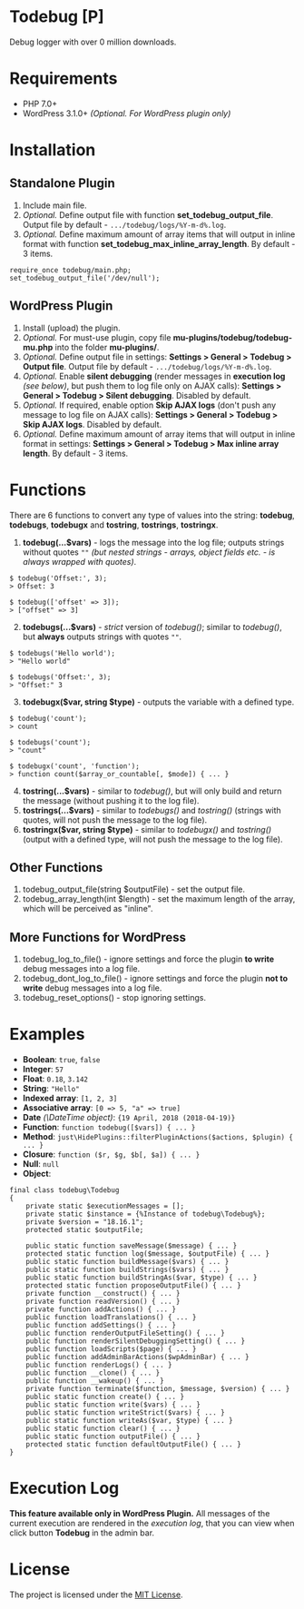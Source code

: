 # Todebug \[P\]
Debug logger with over 0 million downloads.

# Requirements
* PHP 7.0+
* WordPress 3.1.0+ _(Optional. For WordPress plugin only)_

# Installation
## Standalone Plugin
1. Include main file.
2. _Optional._ Define output file with function **set_todebug_output_file**. Output file by default - `.../todebug/logs/%Y-m-d%.log`.
3. _Optional._ Define maximum amount of array items that will output in inline format with function **set_todebug_max_inline_array_length**. By default - 3 items.

```
require_once todebug/main.php;
set_todebug_output_file('/dev/null');
```

## WordPress Plugin
1. Install (upload) the plugin.
2. _Optional._ For must-use plugin, copy file **mu-plugins/todebug/todebug-mu.php** into the folder **mu-plugins/**.
3. _Optional._ Define output file in settings: **Settings > General > Todebug > Output file**. Output file by default - `.../todebug/logs/%Y-m-d%.log`.
4. _Optional._ Enable **silent debugging** (render messages in **execution log** _(see below)_, but push them to log file only on AJAX calls): **Settings > General > Todebug > Silent debugging**. Disabled by default.
5. _Optional._ If required, enable option **Skip AJAX logs** (don't push any message to log file on AJAX calls): **Settings > General > Todebug > Skip AJAX logs**. Disabled by default.
6. _Optional._ Define maximum amount of array items that will output in inline format in settings: **Settings > General > Todebug > Max inline array length**. By default - 3 items.

# Functions
There are 6 functions to convert any type of values into the string: **todebug**, **todebugs**, **todebugx** and **tostring**, **tostrings**, **tostringx**.

1. **todebug(...$vars)** - logs the message into the log file; outputs strings without quotes `""` _(but nested strings - arrays, object fields etc. - is always wrapped with quotes)_.
```
$ todebug('Offset:', 3);
> Offset: 3

$ todebug(['offset' => 3]);
> ["offset" => 3]
```
2. **todebugs(...$vars)** - _strict_ version of _todebug()_; similar to _todebug()_, but **always** outputs strings with quotes `""`.
```
$ todebugs('Hello world');
> "Hello world"

$ todebugs('Offset:', 3);
> "Offset:" 3
```
3. **todebugx($var, string $type)** - outputs the variable with a defined type.
```
$ todebug('count');
> count

$ todebugs('count');
> "count"

$ todebugx('count', 'function');
> function count($array_or_countable[, $mode]) { ... }
```
4. **tostring(...$vars)** - similar to _todebug()_, but will only build and return the message (without pushing it to the log file).
5. **tostrings(...$vars)** - similar to _todebugs()_ and _tostring()_ (strings with quotes, will not push the message to the log file).
6. **tostringx($var, string $type)** - similar to _todebugx()_ and _tostring()_ (output with a defined type, will not push the message to the log file).

## Other Functions
1. todebug_output_file(string $outputFile) - set the output file.
2. todebug_array_length(int $length) - set the maximum length of the array, which will be perceived as "inline".

## More Functions for WordPress
1. todebug_log_to_file() - ignore settings and force the plugin **to write** debug messages into a log file.
2. todebug_dont_log_to_file() - ignore settings and force the plugin **not to write** debug messages into a log file.
3. todebug_reset_options() - stop ignoring settings.

# Examples
* **Boolean**: `true`, `false`
* **Integer**: `57`
* **Float**: `0.18`, `3.142`
* **String**: `"Hello"`
* **Indexed array**: `[1, 2, 3]`
* **Associative array**: `[0 => 5, "a" => true]`
* **Date** _(\DateTime object)_: `{19 April, 2018 (2018-04-19)}`
* **Function**: `function todebug([$vars]) { ... }`
* **Method**: `just\HidePlugins::filterPluginActions($actions, $plugin) { ... }`
* **Closure**: `function ($r, $g, $b[, $a]) { ... }`
* **Null**: `null`
* **Object**:
```
final class todebug\Todebug
{
    private static $executionMessages = [];
    private static $instance = {%Instance of todebug\Todebug%};
    private $version = "18.16.1";
    protected static $outputFile;

    public static function saveMessage($message) { ... }
    protected static function log($message, $outputFile) { ... }
    public static function buildMessage($vars) { ... }
    public static function buildStrings($vars) { ... }
    public static function buildStringAs($var, $type) { ... }
    protected static function proposeOutputFile() { ... }
    private function __construct() { ... }
    private function readVersion() { ... }
    private function addActions() { ... }
    public function loadTranslations() { ... }
    public function addSettings() { ... }
    public function renderOutputFileSetting() { ... }
    public function renderSilentDebuggingSetting() { ... }
    public function loadScripts($page) { ... }
    public function addAdminBarActions($wpAdminBar) { ... }
    public function renderLogs() { ... }
    public function __clone() { ... }
    public function __wakeup() { ... }
    private function terminate($function, $message, $version) { ... }
    public static function create() { ... }
    public static function write($vars) { ... }
    public static function writeStrict($vars) { ... }
    public static function writeAs($var, $type) { ... }
    public static function clear() { ... }
    public static function outputFile() { ... }
    protected static function defaultOutputFile() { ... }
}
```

# Execution Log
**This feature available only in WordPress Plugin.**
All messages of the current execution are rendered in the _execution log_, that you can view when click button **Todebug** in the admin bar.

# License
The project is licensed under the [MIT License](https://opensource.org/licenses/MIT).
